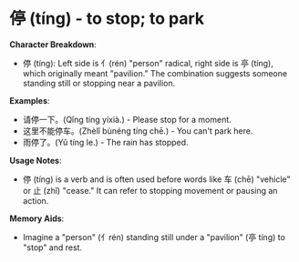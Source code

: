 # **停 (tíng) - to stop; to park**

**Character Breakdown**:  
- 停 (tíng): Left side is 亻(rén) "person" radical, right side is 亭 (tíng), which originally meant "pavilion." The combination suggests someone standing still or stopping near a pavilion.

**Examples**:  
- 请停一下。(Qǐng tíng yíxià.) - Please stop for a moment.  
- 这里不能停车。(Zhèlǐ bùnéng tíng chē.) - You can't park here.  
- 雨停了。(Yǔ tíng le.) - The rain has stopped.

**Usage Notes**:  
- 停 (tíng) is a verb and is often used before words like 车 (chē) "vehicle" or 止 (zhǐ) "cease." It can refer to stopping movement or pausing an action.

**Memory Aids**:  
- Imagine a "person" (亻rén) standing still under a "pavilion" (亭 tíng) to "stop" and rest.